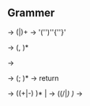 ## Grammer
<Program> -> (<Func>|<StatList>)+
<Func> -> <Type>'('<ParamList>')''{'<StatList>'}'

<ParamList> -> <Param>(, <Param>)*
<Param> -> <Type><Ident>

<StatList> -> <Stat> (; <Stat>)*
<Stat> -> return <Expr>

<Expr>   -> <Term> ((+|-) <Term>)* | <IntLit>
<Term>   -> <Factor> ((/|*) <Factor>)*
<Factor> -> <IntLit>
